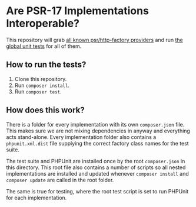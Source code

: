 # Are PSR-17 Implementations Interoperable?

This repository will grab [all known psr/http-factory providers](https://packagist.org/providers/psr/http-factory-implementation) and run [the global unit tests](https://github.com/http-interop/http-factory-tests) for all of them.

## How to run the tests?

1. Clone this repository.
2. Run `composer install`.
3. Run `composer test`.

## How does this work?

There is a folder for every implementation with its own `composer.json` file. This makes sure we are not mixing dependencies in anyway and everything acts stand-alone. Every implementation folder also contains a `phpunit.xml.dist` file supplying the correct factory class names for the test suite.

The test suite and PHPUnit are installed once by the root `composer.json` in this directory. This root file also contains a number of scripts so all nested implementations are installed and updated whenever `composer install` and `composer update` are called in the root folder.

The same is true for testing, where the root test script is set to run PHPUnit for each implementation.
